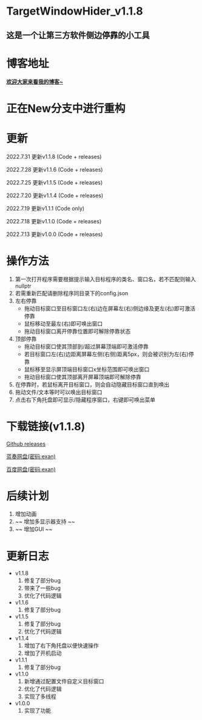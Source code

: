 # TargetWindowHider_v1.1.8
## 这是一个让第三方软件侧边停靠的小工具

# 博客地址

[**欢迎大家来看我的博客~**](https://blog.doublecat.cn/post/TargetWindowHider/)

# 正在New分支中进行重构

# 更新

2022.7.31 更新v1.1.8 (Code + releases)

2022.7.28 更新v1.1.6 (Code + releases)

2022.7.25 更新v1.1.5 (Code + releases)

2022.7.20 更新v1.1.4 (Code + releases)

2022.7.19 更新v1.1.1 (Code only)

2022.7.18 更新v1.1.0 (Code + releases)

2022.7.13 更新v1.0.0 (Code + releases)

# 操作方法
1. 第一次打开程序需要根据提示输入目标程序的类名、窗口名，若不匹配则输入nullptr
2. 若需重新匹配请删除程序同目录下的config.json
3. 左右停靠
   - 拖动目标窗口至目标窗口左(右)边在屏幕左(右)侧边缘及更左(右)即可激活停靠
   - 鼠标移动至最左(右)即可唤出窗口
   - 拖动目标窗口离开停靠位置即可解除停靠状态
4. 顶部停靠
   - 拖动目标窗口使其顶部到/超过屏幕顶端即可激活停靠
   - 若目标窗口左(右)边距离屏幕左侧(右侧)距离5px，则会被识别为左(右)停靠
   - 鼠标移至显示屏顶端目标窗口x坐标范围即可唤出窗口
   - 拖动目标窗口使其顶部离开屏幕顶端即可解除停靠
5. 在停靠时，若鼠标离开目标窗口，则会自动隐藏目标窗口直到唤出
6. 拖动文件/文本等时可以唤出目标窗口
7. 点击右下角托盘即可显示/隐藏程序窗口，右键即可唤出菜单
# 下载链接(v1.1.8)

[Github releases](https://github.com/DoubleBobCat/TargetWindowHider/releases)

[蓝奏网盘(密码:exan)](https://wwm.lanzoul.com/b03j52u4j)

[百度网盘(密码:exan)](https://pan.baidu.com/s/1NV9xLTx2U8iEs5IWIo80aA?pwd=exan)

# 后续计划

1. 增加动画
3. ~~ 增加多显示器支持 ~~
3. ~~ 增加GUI ~~

# 更新日志

- v1.1.8
  1. 修复了部分bug
  2. 带来了一些bug
  3. 优化了代码逻辑
- v1.1.6
  1. 修复了部分bug
- v1.1.5
  1. 修复了部分bug
  2. 优化了代码逻辑
- v1.1.4
  1. 增加了右下角托盘以便快速操作
  2. 增加了开机启动
- v1.1.1
  1. 修复了部分bug
- v1.1.0
  1. 新增通过配置文件自定义目标窗口
  2. 优化了代码逻辑
  3. 实现了多线程
- v1.0.0
  1. 实现了功能
